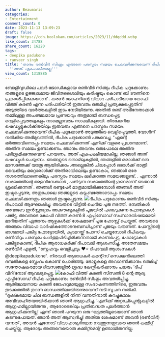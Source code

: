 ```yaml
---
author: Beaumaris
categories:
- Entertainment
comment_count: 0
date: 2023-11-13 13:09:23
draft: false
image: https://cdn.boolokam.com/articles/2023/11/ddqddd.webp
like_count: 34788
share_count: 16220
tags:
- deepika padukone
- ranveer singh
title: 'താനും രൺവീർ സിംഗും എങ്ങനെ പരസ്പരം സമയം ചെലവഴിക്കുന്നുവെന്ന് ദീപിക പദുക്കോൺ:
  ''അത് ഏകപക്ഷീയമല്ല'''
view_count: 1318885
---
```


ബോളിവുഡിലെ പവർ ജോഡികളായ രൺവീർ സിങ്ങും ദീപിക പദുക്കോണും തങ്ങളുടെ ഉജ്ജ്വലമായ ജീവിതശൈലിയും കരിഷ്മയും കൊണ്ട് ബി ടൗണിനെ പ്രകാശിപ്പിക്കുകയാണ് . കരൺ ജോഹറിന്റെ വിവാദ പരിപാടിയായ കോഫി വിത്ത് കരൺ എന്ന പരിപാടിയിൽ ഇരുവരും ഒരുമിച്ച് പ്രത്യക്ഷപ്പെട്ടതിന് അടുത്തിടെ വാർത്തകളിൽ ഇടം നേടിയിരുന്നു. അതിൽ രണ്ട് അഭിനേതാക്കൾ തമ്മിലുള്ള അചഞ്ചലമായ പ്രണയവും അതുമായി ബന്ധപ്പെട്ട വെളിപ്പെടുത്തലുകളും നാമെല്ലാവരും സാക്ഷികളായി. തിരക്കേറിയ ഷെഡ്യൂളുകൾക്കിടയിലും ഇരുവരും എങ്ങനെ പരസ്പരം സമയം ചെലവഴിക്കുന്നുവെന്ന് ദീപിക പദുക്കോൺ അടുത്തിടെ വെളിപ്പെടുത്തി. വോഗിന് നൽകിയ അഭിമുഖത്തിൽ, ദീപിക പദുക്കോൺ പങ്കുവെച്ചു, “എന്റെ ഭർത്താവിനൊപ്പം സമയം ചെലവഴിക്കുന്നത് എനിക്ക് വളരെ പ്രധാനമാണ്. അതിനു സമയം ഉണ്ടാക്കണം. ഞാനും അവനും ഒരുപോലെ അതിനു പരിശ്രമിക്കുന്നുവെന്ന് പറയണം. അത് ഏകപക്ഷീയമാകില്ല. ഞങ്ങൾ അത് ഷെഡ്യൂൾ ചെയ്യണം. ഞങ്ങളുടെ തൊഴിലുകളിൽ, ഞങ്ങളിൽ ഒരാൾക്ക് ഒരു മാസത്തേക്ക് യാത്ര ആയിരിക്കാം .അല്ലെങ്കിൽ ചിലപ്പോൾ ഒരാൾക്ക് രാത്രി വൈകിയും മറ്റൊരാൾക്ക് അതിരാവിലെയും ഉണ്ടാകാം, ഞങ്ങൾ ഒരേ നഗരത്തിലാണെങ്കിലും പരസ്പരം സമയം ലഭിക്കാത്ത സമയങ്ങളുണ്ട്. . എന്നാൽ സമയത്തിന്റെ അളവിനേക്കാൾ , പങ്കിടുന്ന സമയത്തിന്റെ ഗുണമാണ് ഞങ്ങൾ ശ്രദ്ധിക്കുന്നത് . ഞങ്ങൾ രണ്ടുപേർ മാത്രമായിരിക്കുമ്പോൾ ഞങ്ങൾ അത് ഇഷ്ടപ്പെടുന്നു, അതുപോലെ ഞങ്ങളുടെ കുടുംബത്തോടൊപ്പം സമയം ചെലവഴിക്കുന്നതും ഞങ്ങൾ ഇഷ്ടപ്പെടുന്നു. ![](https://cdn.boolokam.com/articles/2023/11/ddqddd.webp)ദീപിക പദുകോണും രൺവീർ സിങ്ങും ദീപാവലി ആഘോഷിച്ചു. അവരുടെ വീട്ടിൽ ചെറിയ പൂജ നടത്തി. ദമ്പതികൾ അവരുടെ ഇൻസ്റ്റാഗ്രാം അക്കൗണ്ടുകളിൽ പൂജയിൽ പങ്കെടുക്കുന്ന ഫോട്ടോകൾ പങ്കിട്ടു. അവരുടെ കോഫി വിത്ത് കരൺ 8 എപ്പിസോഡ് സംസാരവിഷയമായി മാറിയതിന് ഏതാനും ആഴ്ചകൾക്ക് ശേഷമാണ് പൂജ ഹോസ്റ്റ് ചെയ്തത്. അവരുടെ അഞ്ചാം വിവാഹ വാർഷികത്തോടനുബന്ധിച്ചാണ് പൂജയും വരുന്നത്. പോസ്റ്റിന്റെ ഭാഗമായി പങ്കിട്ട ഫോട്ടോയിൽ, ക്യാമറയ്ക്ക് പോസ് ചെയ്യുമ്പോൾ ദീപികയും രൺവീറും പരസ്പരം ചേർത്തുപിടിച്ചിരിക്കുന്നതായി കാണപ്പെട്ടു. ഫോട്ടോകൾ പങ്കിട്ടുകൊണ്ട്, ദീപിക ആരാധകർക്ക് ദീപാവലി ആശംസിച്ചു, അതേസമയം രൺവീർ എഴുതി, "സ്നേഹവും വെളിച്ചവും ♥️⭐️ ദീപാവലി ആശംസകൾ @deepikapadukone". നിരവധി ആരാധകർ കമന്റ്‌സ് സെക്ഷനിലെത്തി ദമ്പതികളെ സ്നേഹം കൊണ്ട് ചൊരിഞ്ഞു. ട്രോളുകളെ അവഗണിക്കാനും ഒരുമിച്ച് സന്തോഷകരമായ ദിവസങ്ങളിൽ ശ്രദ്ധ കേന്ദ്രീകരിക്കാനും പലരും 'ദീപ് വീറി'നോട് ആവശ്യപ്പെട്ടു. ![](https://cdn.boolokam.com/articles/2023/11/wwwweee.jpeg)കോഫി വിത്ത് കരൺ സീസൺ 8 ന്റെ ആദ്യ എപ്പിസോഡ് ദീപിക പദുകോണും രൺവീർ സിംഗും അവതരിപ്പിച്ചു. ആതിഥേയനായ കരൺ ജോഹറുമായുള്ള സംഭാഷണത്തിനിടെ, ഇരുവരും തുടക്കത്തിൽ തുറന്ന ബന്ധത്തിലായിരുന്നുവെന്ന് നടി സൂചന നൽകി. “ദുഷ്‌കരമായ ചില ബന്ധങ്ങളിൽ നിന്ന് വന്നതിനാൽ കുറച്ചുകാലം അവിവാഹിതയായിരിക്കാൻ ഞാൻ ആഗ്രഹിച്ചു. ‘എനിക്ക് അറ്റാച്ച്മെന്റുകളിൽ ആഗ്രഹമില്ലായിരുന്നു , ആരോടെങ്കിലും പ്രതിബദ്ധത പുലർത്താൻ ആഗ്രഹിക്കുന്നില്ല’ എന്ന് ഞാൻ പറയുന്ന ഒരു ഘട്ടത്തിലൂടെയാണ് ഞാൻ കടന്നുപോയത്. ഞാൻ അത് ആസ്വദിച്ചു! അതിനു ശേഷമാണ് അവൻ (രൺവീർ) വന്നത് , അവൻ എന്നോട് വിവാഹാഭ്യർത്ഥന നടത്തുന്നതുവരെ ഞാൻ കമ്മിറ്റ് ചെയ്തില്ല. ആരോടും അങ്ങനെയൊരു കമ്മിറ്റ്മെന്റ് ഉണ്ടായിരുന്നില്ല.